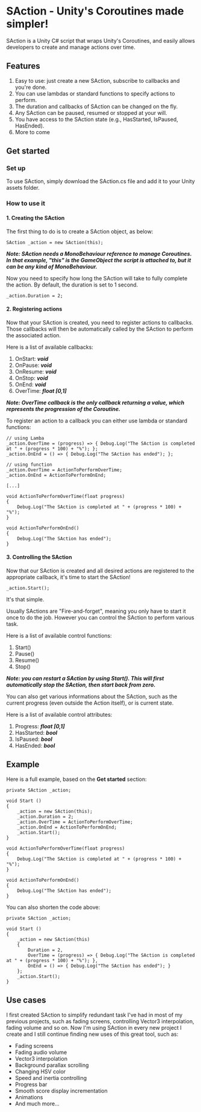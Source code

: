 # SAction - Unity's Coroutines made simpler!

SAction is a Unity C# script that wraps Unity's Coroutines, and easily allows developers to create and manage actions over time.

## Features
1. Easy to use: just create a new SAction, subscribe to callbacks and you're done.
2. You can use lambdas or standard functions to specify actions to perform.
3. The duration and callbacks of SAction can be changed on the fly.
4. Any SAction can be paused, resumed or stopped at your will.
6. You have access to the SAction state (e.g., HasStarted, IsPaused, HasEnded).
7. More to come

## Get started

### Set up
To use SAction, simply download the SAction.cs file and add it to your Unity assets folder.

### How to use it

#### 1. Creating the SAction
The first thing to do is to create a SAction object, as below:
```
SAction _action = new SAction(this);
```

___Note: SAction needs a MonoBehaviour reference to manage Coroutines. In that example, "this" is the GameObject the script is attached to, but it can be any kind of MonoBehaviour.___

Now you need to specify how long the SAction will take to fully complete the action. By default, the duration is set to 1 second.

```
_action.Duration = 2;
```

#### 2. Registering actions
Now that your SAction is created, you need to register actions to callbacks. Those callbacks will then be automatically called by the SAction to perform the associated action. 

Here is a list of available callbacks:
1. OnStart: ___void___
2. OnPause: ___void___
3. OnResume: ___void___
4. OnStop: ___void___
5. OnEnd: ___void___
6. OverTime: ___float [0,1]___

___Note: OverTime callback is the only callback returning a value, which represents the progression of the Coroutine.___

To register an action to a callback you can either use lambda or standard functions:
```
// using Lamba
_action.OverTime = (progress) => { Debug.Log("The SAction is completed at " + (progress * 100) + "%"); };
_action.OnEnd = () => { Debug.Log("The SAction has ended"); };

// using function
_action.OverTime = ActionToPerformOverTime;
_action.OnEnd = ActionToPerformOnEnd;

[...]

void ActionToPerformOverTime(float progress)
{
	Debug.Log("The SAction is completed at " + (progress * 100) + "%");
}

void ActionToPerformOnEnd()
{
	Debug.Log("The SAction has ended");
}
```

#### 3. Controlling the SAction
Now that our SAction is created and all desired actions are registered to the appropriate callback, it's time to start the SAction!

```
_action.Start();
```

It's that simple. 

Usually SActions are "Fire-and-forget", meaning you only have to start it once to do the job. However you can control the SAction to perform various task. 

Here is a list of available control functions:
1. Start()
2. Pause()
3. Resume()
4. Stop()

___Note: you can restart a SAction by using Start(). This will first automatically stop the SAction, then start back from zero.___

You can also get various informations about the SAction, such as the current progress (even outside the Action itself), or is current state.

Here is a list of available control attributes:
1. Progress: ___float [0,1]___
2. HasStarted: ___bool___
3. IsPaused: ___bool___
4. HasEnded: ___bool___

## Example
Here is a full example, based on the __Get started__ section:

```
private SAction _action;

void Start ()
{
    _action = new SAction(this);
    _action.Duration = 2;
    _action.OverTime = ActionToPerformOverTime;
    _action.OnEnd = ActionToPerformOnEnd;
  	_action.Start();
}

void ActionToPerformOverTime(float progress)
{
	Debug.Log("The SAction is completed at " + (progress * 100) + "%");
}

void ActionToPerformOnEnd()
{
	Debug.Log("The SAction has ended");
}
```
You can also shorten the code above:
```
private SAction _action;

void Start ()
{
    _action = new SAction(this)
    {
        Duration = 2,
        OverTime = (progress) => { Debug.Log("The SAction is completed at " + (progress * 100) + "%"); },
        OnEnd = () => { Debug.Log("The SAction has ended"); }
    };
  	_action.Start();
}
```

## Use cases
I first created SAction to simplify redundant task I've had in most of my previous projects, such as fading screens, controlling Vector3 interpolation, fading volume and so on. Now I'm using SAction in every new project I create and I still continue finding new uses of this great tool, such as:
+ Fading screens
+ Fading audio volume
+ Vector3 interpolation
+ Background parallax scrolling
+ Changing HSV color
+ Speed and inertia controlling
+ Progress bar
+ Smooth score display incrementation
+ Animations
+ And much more...

